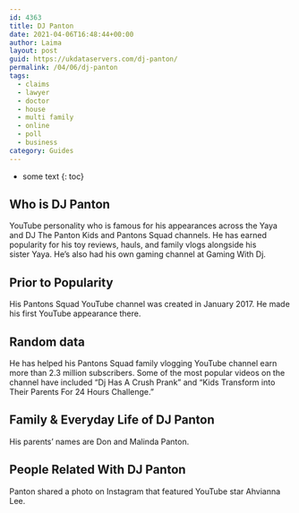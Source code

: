 ```yaml
---
id: 4363
title: DJ Panton
date: 2021-04-06T16:48:44+00:00
author: Laima
layout: post
guid: https://ukdataservers.com/dj-panton/
permalink: /04/06/dj-panton
tags:
  - claims
  - lawyer
  - doctor
  - house
  - multi family
  - online
  - poll
  - business
category: Guides
---
```


* some text
{: toc}


## Who is DJ Panton
                  
                  
                  
YouTube personality who is famous for his appearances across the Yaya and DJ The Panton Kids and Pantons Squad channels. He has earned popularity for his toy reviews, hauls, and family vlogs alongside his sister Yaya. He&#8217;s also had his own gaming channel at Gaming With Dj.
                  
              
            
              
            
                
                
                
## Prior to Popularity
                  
                  
                  
His Pantons Squad YouTube channel was created in January 2017. He made his first YouTube appearance there. 
                  
              
            
              
            
                
                
                
## Random data
                  
                  
                  
He has helped his Pantons Squad family vlogging YouTube channel earn more than 2.3 million subscribers. Some of the most popular videos on the channel have included &#8220;Dj Has A Crush Prank&#8221; and &#8220;Kids Transform into Their Parents For 24 Hours Challenge.&#8221; 
                  
              
            
              
            
                
                
                
## Family & Everyday Life of DJ Panton
                  
                  
                  
His parents&#8217; names are Don and Malinda Panton. 
                  
              
            
              
            
                
                
                
## People Related With DJ Panton
                  
                  
                  
Panton shared a photo on Instagram that featured YouTube star Ahvianna Lee.
                  
              
            
              
            
                
              
            
              
              
            
            
              
            
          
          
          